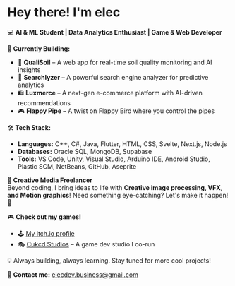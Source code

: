 # Hey there! I'm elec

💻 **AI & ML Student | Data Analytics Enthusiast | Game & Web Developer**

🚀 **Currently Building:**  
- 🌱 **QualiSoil** – A web app for real-time soil quality monitoring and AI insights
- 🔎 **Searchlyzer** – A powerful search engine analyzer for predictive analytics  
- 🛍️ **Luxmerce** – A next-gen e-commerce platform with AI-driven recommendations  
- 🎮 **Flappy Pipe** – A twist on Flappy Bird where you control the pipes    

🛠 **Tech Stack:**  
- **Languages:** C++, C#, Java, Flutter, HTML, CSS, Svelte, Next.js, Node.js  
- **Databases:** Oracle SQL, MongoDB, Supabase  
- **Tools:** VS Code, Unity, Visual Studio, Arduino IDE, Android Studio, Plastic SCM, NetBeans, GitHub, Aseprite

🎨 **Creative Media Freelancer**  
Beyond coding, I bring ideas to life with **Creative image processing, VFX, and Motion graphics**! Need something eye-catching? Let's make it happen! 🚀  

🎮 **Check out my games!**  
- 🕹️ [My itch.io profile](https://elecx.itch.io)  
- 🎭 [Cukcd Studios](https://cukcds.itch.io) – A game dev studio I co-run

💡 Always building, always learning. Stay tuned for more cool projects!

📩 **Contact me:** [elecdev.business@gmail.com](mailto:elecdev.business@gmail.com)  

